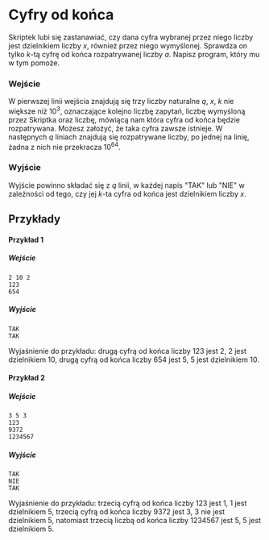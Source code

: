 # Cyfry od końca

Skriptek lubi się zastanawiać, czy dana cyfra wybranej przez niego liczby jest dzielnikiem liczby $x$, również przez niego wymyślonej. Sprawdza on tylko $k$-tą cyfrę od końca rozpatrywanej liczby $a$. Napisz program, który mu w tym pomoże.

### Wejście

W pierwszej linii wejścia znajdują się trzy liczby naturalne $q$, $x$, $k$ nie większe niż $10^3$, oznaczające kolejno liczbę zapytań, liczbę wymyśloną przez Skriptka oraz liczbę, mówiącą nam która cyfra od końca będzie rozpatrywana. Możesz założyć, że taka cyfra zawsze istnieje. W następnych $q$ liniach znajdują się rozpatrywane liczby, po jednej na linię, żadna z nich nie przekracza $10^{64}$.

### Wyjście

Wyjście powinno składać się z $q$ linii, w każdej napis "TAK" lub "NIE" w zależności od tego, czy jej $k$-ta cyfra od końca jest dzielnikiem liczby $x$.

## Przykłady

#### Przykład 1

##### Wejście

```
2 10 2
123
654
```

##### Wyjście

```
TAK
TAK
```

Wyjaśnienie do przykładu: drugą cyfrą od końca liczby 123 jest 2, 2 jest dzielnikiem 10, drugą cyfrą od końca liczby 654 jest 5, 5 jest dzielnikiem 10.

#### Przykład 2

##### Wejście

```
3 5 3
123
9372
1234567
```

##### Wyjście

```
TAK
NIE
TAK
```
Wyjaśnienie do przykładu: trzecią cyfrą od końca liczby 123 jest 1, 1 jest dzielnikiem 5, trzecią cyfrą od końca liczby 9372 jest 3, 3 nie jest dzielnikiem 5, natomiast trzecią liczbą od końca liczby 1234567 jest 5, 5 jest dzielnikiem 5.